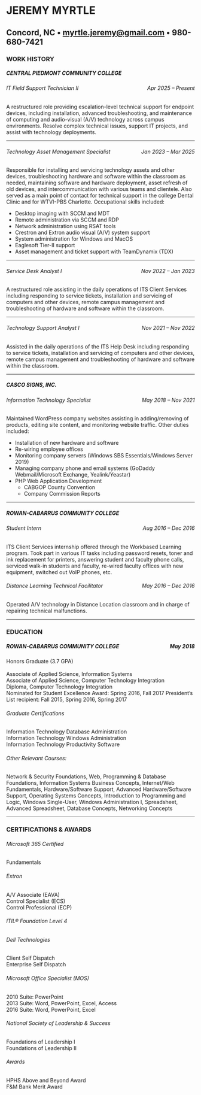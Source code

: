 # JEREMY MYRTLE <br>
## Concord, NC • myrtle.jeremy@gmail.com • 980-680-7421  
 
### WORK HISTORY 
 
##### CENTRAL PIEDMONT COMMUNITY COLLEGE 	 
###### IT Field Support Technician II <span style="float: right">Apr 2025 – Present</span>
A restructured role providing escalation-level technical support for endpoint devices, including installation, advanced troubleshooting, and maintenance of computing and audio-visual (A/V) technology across campus environments. Resolve complex technical issues, support IT projects, and assist with technology deployments. 
 
 ---

###### Technology Asset Management Specialist <span style="float: right">Jan 2023 – Mar 2025</span> 
Responsible for installing and servicing technology assets and other devices, troubleshooting hardware and software within the classroom as needed, maintaining software and hardware deployment, asset refresh of old devices, and intercommunication with various teams and clientele. Also served as a main point of contact for technical support in the college Dental Clinic and for WTVI-PBS Charlotte. Occupational skills included: 
- Desktop imaging with SCCM and MDT 
- Remote administration via SCCM and RDP 
- Network administration using RSAT tools 
- Crestron and Extron audio visual (A/V) system support 
- System administration for Windows and MacOS 
- Eaglesoft Tier-II support 
- Asset management and ticket support with TeamDynamix (TDX) 
 
---

###### Service Desk Analyst I <span style="float: right">Nov 2022 – Jan 2023</span>
A restructured role assisting in the daily operations of ITS Client Services including responding to service tickets, installation and servicing of computers and other devices, remote campus management and troubleshooting of hardware and software within the classroom. 
 
---

###### Technology Support Analyst I <span style="float: right">Nov 2021 – Nov 2022</span>
Assisted in the daily operations of the ITS Help Desk including responding to service tickets, installation and servicing of computers and other devices, remote campus management and troubleshooting of hardware and software within the classroom. 
 
 ---

##### CASCO SIGNS, INC. 
###### Information Technology Specialist <span style="float: right">May 2018 – Nov 2021</span>
Maintained WordPress company websites assisting in adding/removing of products, editing site content, and monitoring website traffic. Other duties included: 
- Installation of new hardware and software 
- Re-wiring employee offices 
- Monitoring company servers (Windows SBS Essentials/Windows Server 2019) 
- Managing company phone and email systems (GoDaddy Webmail/Microsoft Exchange, Yealink/Yeastar) 
- PHP Web Application Development 
    - CABGOP County Convention
    - Company Commission Reports 

---

##### ROWAN-CABARRUS COMMUNITY COLLEGE 
###### Student Intern <span style="float:right">Aug 2016 – Dec 2016 </span>
ITS Client Services internship offered through the Workbased Learning program. Took part in various IT tasks including password resets, toner and ink replacement for printers, answering student and faculty phone calls, serviced walk-in students and faculty, re-wired faculty offices with new equipment, switched out VoIP phones, etc. 
 
###### Distance Learning Technical Facilitator <span style="float: right">May 2016 – Dec 2016</span>
Operated A/V technology in Distance Location classroom and in charge of repairing technical malfunctions. 

---

### EDUCATION 
 ##### ROWAN-CABARRUS COMMUNITY COLLEGE <span style="float: right">May 2018</span>
Honors Graduate (3.7 GPA)<br> 						 
Associate of Applied Science, Information Systems<br>
Associate of Applied Science, Computer Technology Integration <br>
Diploma, Computer Technology Integration<br> 
Nominated for Student Excellence Award: Spring 2016, Fall 2017 President’s List recipient: Fall 2015, Spring 2016, Spring 2017 
 
###### Graduate Certifications 
Information Technology Database Administration<br>
Information Technology Windows Administration<br>
Information Technology Productivity Software<br>
 
###### Other Relevant Courses: 
Network & Security Foundations, Web, Programming & Database Foundations, 
Information Systems Business Concepts, Internet/Web Fundamentals, Hardware/Software Support, Advanced 
Hardware/Software Support, Operating Systems Concepts, Introduction to Programming and Logic, Windows Single-User, Windows Administration I, Spreadsheet, Advanced Spreadsheet, Database Concepts, Networking Concepts 
 
---

### CERTIFICATIONS & AWARDS 
###### Microsoft 365 Certified 
Fundamentals
 
###### Extron 
A/V Associate (EAVA)<br>
Control Specialist (ECS)<br>
Control Professional (ECP)<br>
 
###### ITIL® Foundation Level 4 
 
###### Dell Technologies 
Client Self Dispatch<br>
Enterprise Self Dispatch <br>
 
###### Microsoft Office Specialist (MOS) 
2010 Suite: PowerPoint<br>
2013 Suite: Word, PowerPoint, Excel, Access<br>
2016 Suite: Word, PowerPoint, Excel<br>
 
###### National Society of Leadership & Success 
Foundations of Leadership I<br> 
Foundations of Leadership II 
 
###### Awards 
HPHS Above and Beyond Award<br>
F&M Bank Merit Award 
